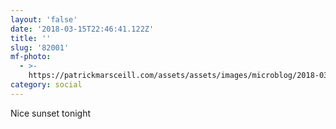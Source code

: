 ```yaml
---
layout: 'false'
date: '2018-03-15T22:46:41.122Z'
title: ''
slug: '82001'
mf-photo:
  - >-
    https://patrickmarsceill.com/assets/assets/images/microblog/2018-03-15-sunset.jpg
category: social
---
```

Nice sunset tonight
